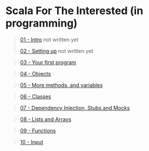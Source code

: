 # Scala For The Interested (in programming)

>[01 - Intro]() not written yet
>
>[02 - Setting up]() not written yet

>[03 - Your first program](chapters/Section03.md)

>[04 - Objects](chapters/Section04.md)

>[05 - More methods, and variables](chapters/Section05.md)

>[06 - Classes](chapters/Section06.md)

>[07 - Dependency Injection, Stubs and Mocks](chapters/Section07.md)

>[08 - Lists and Arrays](chapters/Section08.md)

>[09 - Functions](chapters/Section09.md)

>[10 - Input](chapters/Section10.md)
